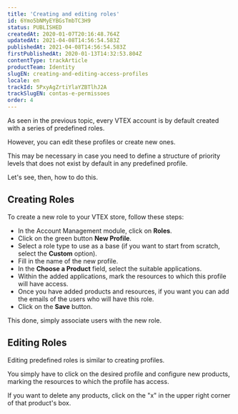 ```yaml
---
title: 'Creating and editing roles'
id: 6Ymo5bNMyEYBGsTmbTC3H9
status: PUBLISHED
createdAt: 2020-01-07T20:16:48.764Z
updatedAt: 2021-04-08T14:56:54.583Z
publishedAt: 2021-04-08T14:56:54.583Z
firstPublishedAt: 2020-01-13T14:32:53.804Z
contentType: trackArticle
productTeam: Identity
slugEN: creating-and-editing-access-profiles
locale: en
trackId: 5PxyAgZrtiYlaYZBTlhJ2A
trackSlugEN: contas-e-permissoes
order: 4
---
```


As seen in the previous topic, every VTEX account is by default created with a series of predefined roles.

However, you can edit these profiles or create new ones.

This may be necessary in case you need to define a structure of priority levels that does not exist by default in any predefined profile.

Let's see, then, how to do this.


## Creating Roles

To create a new role to your VTEX store, follow these steps:
- In the Account Management module, click on **Roles**.
- Click on the green button **New Profile**.
- Select a role type to use as a base (if you want to start from scratch, select the **Custom** option).
- Fill in the name of the new profile.
- In the **Choose a Product** field, select the suitable applications.
- Within the added applications, mark the resources to which this profile will have access.
- Once you have added products and resources, if you want you can add the emails of the users who will have this role.
- Click on the **Save** button.

This done, simply associate users with the new role.


## Editing Roles

Editing predefined roles is similar to creating profiles.

You simply have to click on the desired profile and configure new products, marking the resources to which the profile has access.

If you want to delete any products, click on the "x" in the upper right corner of that product's box.
